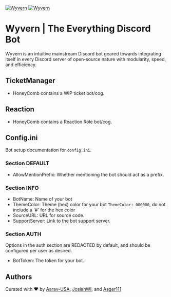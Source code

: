 [![Wyvern][Discord.gg]][Discord-url]
[![Wyvern][GitHub.com]][GitHub-url]

# Wyvern | The Everything Discord Bot
Wyvern is an intuitive mainstream Discord bot geared towards integrating itself in every Discord server of open-source nature with modularity, speed, and efficiency.

## TicketManager
- HoneyComb contains a WIP ticket bot/cog.

## Reaction
- HoneyComb contains a Reaction Role bot/cog.


## Config.ini
Bot setup documentation for `config.ini`.

### Section DEFAULT
- AllowMentionPrefix: Whether mentioning the bot should act as a prefix.

### Section INFO
- BotName: Name of your bot
- ThemeColor: Theme (hex) color for your bot `ThemeColor: 000000`, do not include a '#' for the hex color
- SourceURL: URL for source code.
- SupportServer: Link to the bot support server.

### Section AUTH
Options in the auth section are REDACTED by default, and should be configured per user as desired.
- BotToken: The token for your bot.


## Authors
Curated with ❤️ by [Aarav-USA](https://github.com/Aarav-USA), [JosiahWI](https://github.com/JosiahWI), and [Asger111](https://github.com/Asger111)

<!-- 
Badge Links
-->
[Discord.gg]: https://img.shields.io/badge/Wyvern%20Discord%20Server-2c2f33?logo=discord&logoColor=fff&color=5865F2&link=https://discord.gg/YX2Zse9DF4
[Discord-url]: https://discord.gg/YX2Zse9DF4
[GitHub.com]: https://img.shields.io/badge/Wyvern%20GitHub%20Repository-2c2f33?logo=github&logoColor=fff&color=171515&link=https://github.com/Aarav-USA/Wyvern
[GitHub-url]: https:/github.com/Aarav-USA/Wyvern
